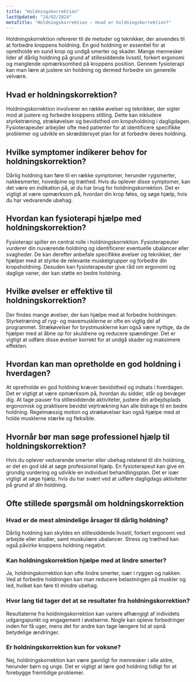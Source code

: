 ```yaml
---
title: "Holdningskorrektion"
lastUpdated: "24/02/2024"
metaTitle: "Holdningskorrektion – Hvad er holdningskorrektion?"
---
```


Holdningskorrektion refererer til de metoder og teknikker, der anvendes til at forbedre kroppens holdning. En god holdning er essentiel for at opretholde en sund krop og undgå smerter og skader. Mange mennesker lider af dårlig holdning på grund af stillesiddende livsstil, forkert ergonomi og manglende opmærksomhed på kroppens position. Gennem fysioterapi kan man lære at justere sin holdning og dermed forbedre sin generelle velvære.

## Hvad er holdningskorrektion?

Holdningskorrektion involverer en række øvelser og teknikker, der sigter mod at justere og forbedre kroppens stilling. Dette kan inkludere styrketræning, strækøvelser og bevidsthed om kropsholdning i dagligdagen. Fysioterapeuter arbejder ofte med patienter for at identificere specifikke problemer og udvikle en skræddersyet plan for at forbedre deres holdning.

## Hvilke symptomer indikerer behov for holdningskorrektion?

Dårlig holdning kan føre til en række symptomer, herunder rygsmerter, nakkesmerter, hovedpine og træthed. Hvis du oplever disse symptomer, kan det være en indikation på, at du har brug for holdningskorrektion. Det er vigtigt at være opmærksom på, hvordan din krop føles, og søge hjælp, hvis du har vedvarende ubehag.

## Hvordan kan fysioterapi hjælpe med holdningskorrektion?

Fysioterapi spiller en central rolle i holdningskorrektion. Fysioterapeuter vurderer din nuværende holdning og identificerer eventuelle ubalancer eller svagheder. De kan derefter anbefale specifikke øvelser og teknikker, der hjælper med at styrke de relevante muskelgrupper og forbedre din kropsholdning. Desuden kan fysioterapeuter give råd om ergonomi og daglige vaner, der kan støtte en bedre holdning.

## Hvilke øvelser er effektive til holdningskorrektion?

Der findes mange øvelser, der kan hjælpe med at forbedre holdningen. Styrketræning af ryg- og mavemusklerne er ofte en vigtig del af programmet. Strækøvelser for brystmusklerne kan også være nyttige, da de hjælper med at åbne op for skuldrene og reducere spændinger. Det er vigtigt at udføre disse øvelser korrekt for at undgå skader og maksimere effekten.

## Hvordan kan man opretholde en god holdning i hverdagen?

At opretholde en god holdning kræver bevidsthed og indsats i hverdagen. Det er vigtigt at være opmærksom på, hvordan du sidder, står og bevæger dig. At tage pauser fra stillesiddende aktiviteter, justere din arbejdsplads ergonomisk og praktisere bevidst vejrtrækning kan alle bidrage til en bedre holdning. Regelmæssig motion og strækøvelser kan også hjælpe med at holde musklerne stærke og fleksible.

## Hvornår bør man søge professionel hjælp til holdningskorrektion?

Hvis du oplever vedvarende smerter eller ubehag relateret til din holdning, er det en god idé at søge professionel hjælp. En fysioterapeut kan give en grundig vurdering og udvikle en individuel behandlingsplan. Det er især vigtigt at søge hjælp, hvis du har svært ved at udføre dagligdags aktiviteter på grund af din holdning.

## Ofte stillede spørgsmål om holdningskorrektion

### Hvad er de mest almindelige årsager til dårlig holdning?

Dårlig holdning kan skyldes en stillesiddende livsstil, forkert ergonomi ved arbejde eller studier, samt muskulære ubalancer. Stress og træthed kan også påvirke kroppens holdning negativt.

### Kan holdningskorrektion hjælpe med at lindre smerter?

Ja, holdningskorrektion kan ofte lindre smerter, især i ryggen og nakken. Ved at forbedre holdningen kan man reducere belastningen på muskler og led, hvilket kan føre til mindre ubehag.

### Hvor lang tid tager det at se resultater fra holdningskorrektion?

Resultaterne fra holdningskorrektion kan variere afhængigt af individets udgangspunkt og engagement i øvelserne. Nogle kan opleve forbedringer inden for få uger, mens det for andre kan tage længere tid at opnå betydelige ændringer.

### Er holdningskorrektion kun for voksne?

Nej, holdningskorrektion kan være gavnligt for mennesker i alle aldre, herunder børn og unge. Det er vigtigt at lære god holdning tidligt for at forebygge fremtidige problemer.